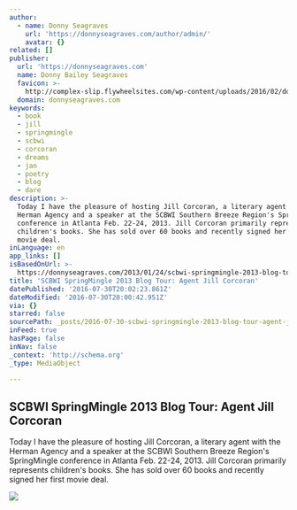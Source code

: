 ```yaml
---
author:
  - name: Donny Seagraves
    url: 'https://donnyseagraves.com/author/admin/'
    avatar: {}
related: []
publisher:
  url: 'https://donnyseagraves.com'
  name: Donny Bailey Seagraves
  favicon: >-
    http://complex-slip.flywheelsites.com/wp-content/uploads/2016/02/donnyflavicon5292011.png
  domain: donnyseagraves.com
keywords:
  - book
  - jill
  - springmingle
  - scbwi
  - corcoran
  - dreams
  - jan
  - poetry
  - blog
  - dare
description: >-
  Today I have the pleasure of hosting Jill Corcoran, a literary agent with the
  Herman Agency and a speaker at the SCBWI Southern Breeze Region's SpringMingle
  conference in Atlanta Feb. 22-24, 2013. Jill Corcoran primarily represents
  children's books. She has sold over 60 books and recently signed her first
  movie deal.
inLanguage: en
app_links: []
isBasedOnUrl: >-
  https://donnyseagraves.com/2013/01/24/scbwi-springmingle-2013-blog-tour-agent-jill-corcoran/
title: 'SCBWI SpringMingle 2013 Blog Tour: Agent Jill Corcoran'
datePublished: '2016-07-30T20:02:23.861Z'
dateModified: '2016-07-30T20:00:42.951Z'
via: {}
starred: false
sourcePath: _posts/2016-07-30-scbwi-springmingle-2013-blog-tour-agent-jill-corcoran.md
inFeed: true
hasPage: false
inNav: false
_context: 'http://schema.org'
_type: MediaObject

---
```

<article style=""><h1>SCBWI SpringMingle 2013 Blog Tour: Agent Jill Corcoran</h1><p>Today I have the pleasure of hosting Jill Corcoran, a literary agent with the Herman Agency and a speaker at the SCBWI Southern Breeze Region's SpringMingle conference in Atlanta Feb. 22-24, 2013. Jill Corcoran primarily represents children's books. She has sold over 60 books and recently signed her first movie deal.</p><img src="https://i2.wp.com/donnyseagraves.com/wp-content/uploads/2013/01/image.jpeg?fit=511%2C554&amp;ssl=1" /></article>